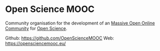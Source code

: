 # Open Science MOOC
Community organisation for the development of an [Massive Open Online Community](Massive%20Open%20Online%20Community.md) for [Open Science](Open%20Science.md). 

Github: https://github.com/OpenScienceMOOC
Web: https://opensciencemooc.eu/